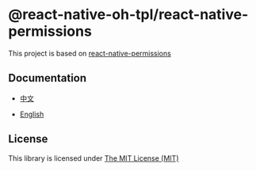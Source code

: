# @react-native-oh-tpl/react-native-permissions

This project is based on [react-native-permissions](https://github.com/zoontek/react-native-permissions)

## Documentation

- [中文](https://gitee.com/react-native-oh-library/usage-docs/blob/master/zh-cn/react-native-permissions.md)

- [English](https://gitee.com/react-native-oh-library/usage-docs/blob/master/en/react-native-permissions.md)

## License

This library is licensed under [The MIT License (MIT)](https://github.com/zoontek/react-native-permissions/blob/master/LICENSE)
